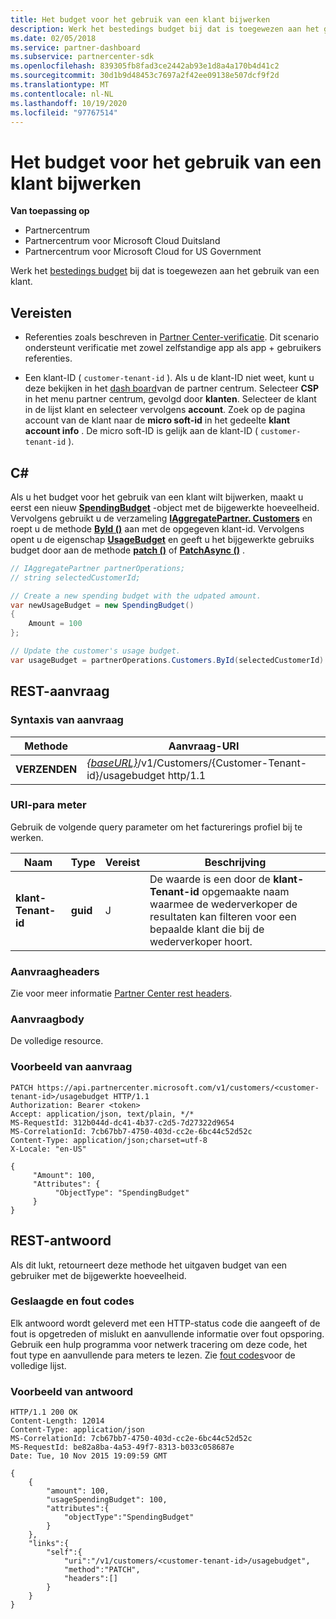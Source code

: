 ```yaml
---
title: Het budget voor het gebruik van een klant bijwerken
description: Werk het bestedings budget bij dat is toegewezen aan het gebruik van een klant.
ms.date: 02/05/2018
ms.service: partner-dashboard
ms.subservice: partnercenter-sdk
ms.openlocfilehash: 839305fb8fad3ce2442ab93e1d8a4a170b4d41c2
ms.sourcegitcommit: 30d1b9d48453c7697a2f42ee09138e507dcf9f2d
ms.translationtype: MT
ms.contentlocale: nl-NL
ms.lasthandoff: 10/19/2020
ms.locfileid: "97767514"
---
```

# <a name="update-a-customers-usage-spending-budget"></a>Het budget voor het gebruik van een klant bijwerken

**Van toepassing op**

- Partnercentrum
- Partnercentrum voor Microsoft Cloud Duitsland
- Partnercentrum voor Microsoft Cloud for US Government

Werk het [bestedings budget](customer-usage-resources.md#customerusagesummary) bij dat is toegewezen aan het gebruik van een klant.

## <a name="prerequisites"></a>Vereisten

- Referenties zoals beschreven in [Partner Center-verificatie](partner-center-authentication.md). Dit scenario ondersteunt verificatie met zowel zelfstandige app als app + gebruikers referenties.

- Een klant-ID ( `customer-tenant-id` ). Als u de klant-ID niet weet, kunt u deze bekijken in het [dash board](https://partner.microsoft.com/dashboard)van de partner centrum. Selecteer **CSP** in het menu partner centrum, gevolgd door **klanten**. Selecteer de klant in de lijst klant en selecteer vervolgens **account**. Zoek op de pagina account van de klant naar de **micro soft-id** in het gedeelte **klant account info** . De micro soft-ID is gelijk aan de klant-ID ( `customer-tenant-id` ).

## <a name="c"></a>C\#

Als u het budget voor het gebruik van een klant wilt bijwerken, maakt u eerst een nieuw [**SpendingBudget**](/dotnet/api/microsoft.store.partnercenter.models.usage.spendingbudget) -object met de bijgewerkte hoeveelheid. Vervolgens gebruikt u de verzameling [**IAggregatePartner. Customers**](/dotnet/api/microsoft.store.partnercenter.customers.icustomercollection) en roept u de methode [**ById ()**](/dotnet/api/microsoft.store.partnercenter.customers.icustomercollection.byid) aan met de opgegeven klant-id. Vervolgens opent u de eigenschap [**UsageBudget**](/dotnet/api/microsoft.store.partnercenter.customers.icustomer.usagebudget) en geeft u het bijgewerkte gebruiks budget door aan de methode [**patch ()**](/dotnet/api/microsoft.store.partnercenter.usage.icustomerusagespendingbudget.patch) of [**PatchAsync ()**](/dotnet/api/microsoft.store.partnercenter.usage.icustomerusagespendingbudget.patchasync) .

``` csharp
// IAggregatePartner partnerOperations;
// string selectedCustomerId;

// Create a new spending budget with the udpated amount.
var newUsageBudget = new SpendingBudget()
{
    Amount = 100
};

// Update the customer's usage budget.
var usageBudget = partnerOperations.Customers.ById(selectedCustomerId).UsageBudget.Patch(newUsageBudget);
```

## <a name="rest-request"></a>REST-aanvraag

### <a name="request-syntax"></a>Syntaxis van aanvraag

| Methode    | Aanvraag-URI                                                                                             |
|-----------|---------------------------------------------------------------------------------------------------------|
| **VERZENDEN** | [*{baseURL}*](partner-center-rest-urls.md)/v1/Customers/{Customer-Tenant-id}/usagebudget http/1.1 |

### <a name="uri-parameter"></a>URI-para meter

Gebruik de volgende query parameter om het facturerings profiel bij te werken.

| Naam                   | Type     | Vereist | Beschrijving                                                                                                                                            |
|------------------------|----------|----------|--------------------------------------------------------------------------------------------------------------------------------------------------------|
| **klant-Tenant-id** | **guid** | J        | De waarde is een door de **klant-Tenant-id** opgemaakte naam waarmee de wederverkoper de resultaten kan filteren voor een bepaalde klant die bij de wederverkoper hoort. |

### <a name="request-headers"></a>Aanvraagheaders

Zie voor meer informatie [Partner Center rest headers](headers.md).

### <a name="request-body"></a>Aanvraagbody

De volledige resource.

### <a name="request-example"></a>Voorbeeld van aanvraag

```http
PATCH https://api.partnercenter.microsoft.com/v1/customers/<customer-tenant-id>/usagebudget HTTP/1.1
Authorization: Bearer <token>
Accept: application/json, text/plain, */*
MS-RequestId: 312b044d-dc41-4b37-c2d5-7d27322d9654
MS-CorrelationId: 7cb67bb7-4750-403d-cc2e-6bc44c52d52c
Content-Type: application/json;charset=utf-8
X-Locale: "en-US"

{
     "Amount": 100,
     "Attributes": {
          "ObjectType": "SpendingBudget"
     }
}
```

## <a name="rest-response"></a>REST-antwoord

Als dit lukt, retourneert deze methode het uitgaven budget van een gebruiker met de bijgewerkte hoeveelheid.

### <a name="response-success-and-error-codes"></a>Geslaagde en fout codes

Elk antwoord wordt geleverd met een HTTP-status code die aangeeft of de fout is opgetreden of mislukt en aanvullende informatie over fout opsporing. Gebruik een hulp programma voor netwerk tracering om deze code, het fout type en aanvullende para meters te lezen. Zie [fout codes](error-codes.md)voor de volledige lijst.

### <a name="response-example"></a>Voorbeeld van antwoord

```http
HTTP/1.1 200 OK
Content-Length: 12014
Content-Type: application/json
MS-CorrelationId: 7cb67bb7-4750-403d-cc2e-6bc44c52d52c
MS-RequestId: be82a8ba-4a53-49f7-8313-b033c058687e
Date: Tue, 10 Nov 2015 19:09:59 GMT

{
    {
        "amount": 100,
        "usageSpendingBudget": 100,
        "attributes":{
            "objectType":"SpendingBudget"
        }
    },
    "links":{
        "self":{
            "uri":"/v1/customers/<customer-tenant-id>/usagebudget",
            "method":"PATCH",
            "headers":[]
        }
    }
}
```
